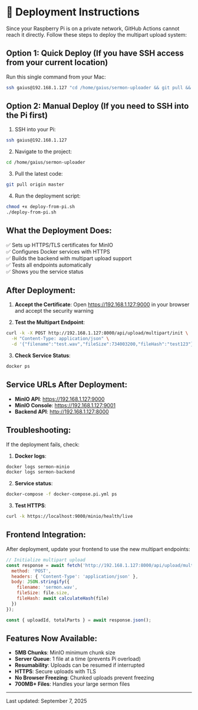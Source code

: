 # 🚀 Deployment Instructions

Since your Raspberry Pi is on a private network, GitHub Actions cannot reach it directly. 
Follow these steps to deploy the multipart upload system:

## Option 1: Quick Deploy (If you have SSH access from your current location)

Run this single command from your Mac:

```bash
ssh gaius@192.168.1.127 "cd /home/gaius/sermon-uploader && git pull && chmod +x deploy-from-pi.sh && ./deploy-from-pi.sh"
```

## Option 2: Manual Deploy (If you need to SSH into the Pi first)

1. SSH into your Pi:
```bash
ssh gaius@192.168.1.127
```

2. Navigate to the project:
```bash
cd /home/gaius/sermon-uploader
```

3. Pull the latest code:
```bash
git pull origin master
```

4. Run the deployment script:
```bash
chmod +x deploy-from-pi.sh
./deploy-from-pi.sh
```

## What the Deployment Does:

✅ Sets up HTTPS/TLS certificates for MinIO  
✅ Configures Docker services with HTTPS  
✅ Builds the backend with multipart upload support  
✅ Tests all endpoints automatically  
✅ Shows you the service status  

## After Deployment:

1. **Accept the Certificate**: Open https://192.168.1.127:9000 in your browser and accept the security warning

2. **Test the Multipart Endpoint**:
```bash
curl -k -X POST http://192.168.1.127:8000/api/upload/multipart/init \
  -H "Content-Type: application/json" \
  -d '{"filename":"test.wav","fileSize":734003200,"fileHash":"test123"}'
```

3. **Check Service Status**:
```bash
docker ps
```

## Service URLs After Deployment:

- **MinIO API**: https://192.168.1.127:9000
- **MinIO Console**: https://192.168.1.127:9001  
- **Backend API**: http://192.168.1.127:8000

## Troubleshooting:

If the deployment fails, check:

1. **Docker logs**:
```bash
docker logs sermon-minio
docker logs sermon-backend
```

2. **Service status**:
```bash
docker-compose -f docker-compose.pi.yml ps
```

3. **Test HTTPS**:
```bash
curl -k https://localhost:9000/minio/health/live
```

## Frontend Integration:

After deployment, update your frontend to use the new multipart endpoints:

```javascript
// Initialize multipart upload
const response = await fetch('http://192.168.1.127:8000/api/upload/multipart/init', {
  method: 'POST',
  headers: { 'Content-Type': 'application/json' },
  body: JSON.stringify({
    filename: 'sermon.wav',
    fileSize: file.size,
    fileHash: await calculateHash(file)
  })
});

const { uploadId, totalParts } = await response.json();
```

## Features Now Available:

- **5MB Chunks**: MinIO minimum chunk size
- **Server Queue**: 1 file at a time (prevents Pi overload)  
- **Resumability**: Uploads can be resumed if interrupted
- **HTTPS**: Secure uploads with TLS
- **No Browser Freezing**: Chunked uploads prevent freezing
- **700MB+ Files**: Handles your large sermon files

---

Last updated: September 7, 2025